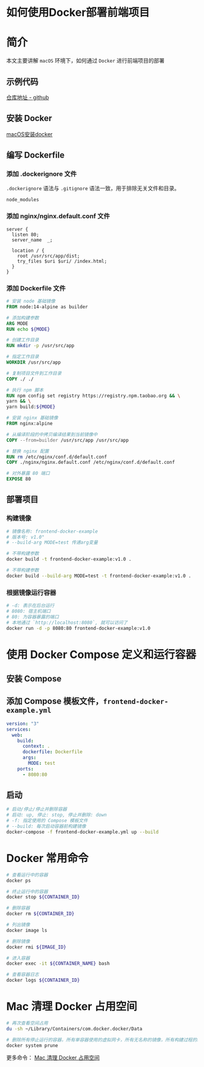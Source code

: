 
# 如何使用Docker部署前端项目

# 简介

本文主要讲解 `macOS` 环境下，如何通过 `Docker` 进行前端项目的部署

## 示例代码

[仓库地址 - github](https://github.com/Yoo-96/frontend-docker-example)

## 安装 Docker

[macOS安装docker](https://yeasy.gitbook.io/docker_practice/install/mac)

## 编写 Dockerfile

### 添加 .dockerignore 文件

`.dockerignore` 语法与 `.gitignore` 语法一致，用于排除无关文件和目录。

```
node_modules
```

### 添加 nginx/nginx.default.conf 文件

```
server {
  listen 80;
  server_name  _;

  location / {
    root /usr/src/app/dist;
    try_files $uri $uri/ /index.html;
  }
}

```

### 添加 Dockerfile 文件

```dockerfile
# 安装 node 基础镜像
FROM node:14-alpine as builder

# 添加构建参数
ARG MODE
RUN echo ${MODE}

# 创建工作目录
RUN mkdir -p /usr/src/app

# 指定工作目录
WORKDIR /usr/src/app

# 复制项目文件到工作目录
COPY ./ ./

# 执行 npm 脚本
RUN npm config set registry https://registry.npm.taobao.org && \
yarn && \
yarn build:${MODE}

# 安装 nginx 基础镜像
FROM nginx:alpine

# 从编译阶段的中拷贝编译结果到当前镜像中
COPY --from=builder /usr/src/app /usr/src/app

# 替换 nginx 配置
RUN rm /etc/nginx/conf.d/default.conf
COPY ./nginx/nginx.default.conf /etc/nginx/conf.d/default.conf

# 对外暴露 80 端口
EXPOSE 80
```

## 部署项目

### 构建镜像

```bash
# 镜像名称: frontend-docker-example
# 版本号: v1.0"
# --build-arg MODE=test 传递arg变量

# 不带构建参数
docker build -t frontend-docker-example:v1.0 .

# 不带构建参数
docker build --build-arg MODE=test -t frontend-docker-example:v1.0 .

```

### 根据镜像运行容器

```bash
# -d: 表示在后台运行
# 8080: 宿主机端口
# 80: 为容器暴露的端口
# 本地通过 `http://localhost:8080`, 就可以访问了
docker run -d -p 8080:80 frontend-docker-example:v1.0
```

# 使用 Docker Compose 定义和运行容器

## 安装 Compose

## 添加 Compose 模板文件，`frontend-docker-example.yml`

```yaml
version: "3"
services:
  web:
    build:
      context: .
      dockerfile: Dockerfile
      args:
        MODE: test
    ports:
      - 8080:80
```

## 启动

```bash
# 启动/停止/停止并删除容器
# 启动: up, 停止: stop, 停止并删除: down
# -f: 指定使用的 Compose 模板文件
# --build: 每次启动容器前构建镜像
docker-compose -f frontend-docker-example.yml up --build
```

# Docker 常用命令

```bash
# 查看运行中的容器
docker ps

# 终止运行中的容器
docker stop ${CONTAINER_ID}

# 删除容器
docker rm ${CONTAINER_ID}

# 列出镜像
docker image ls

# 删除镜像
docker rmi ${IMAGE_ID}

# 进入容器
docker exec -it ${CONTAINER_NAME} bash

# 查看容器日志
docker logs ${CONTAINER_ID}
```

# Mac 清理 Docker 占用空间

```bash
# 再次查看空间占用
du -sh ~/Library/Containers/com.docker.docker/Data

# 删除所有停止运行的容器，所有单容器使用的虚拟网卡，所有无名称的镜像，所有构建过程的缓存内容
docker system prune

```

更多命令： [Mac 清理 Docker 占用空间](https://www.4wei.cn/archives/1002933)
